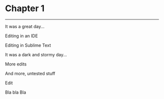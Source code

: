 # Chapter 1
------

It was a great day...

Editing in an IDE

Editing in Sublime Text

It was a dark and stormy day...

More edits

And more, untested stuff

Edit

Bla bla Bla